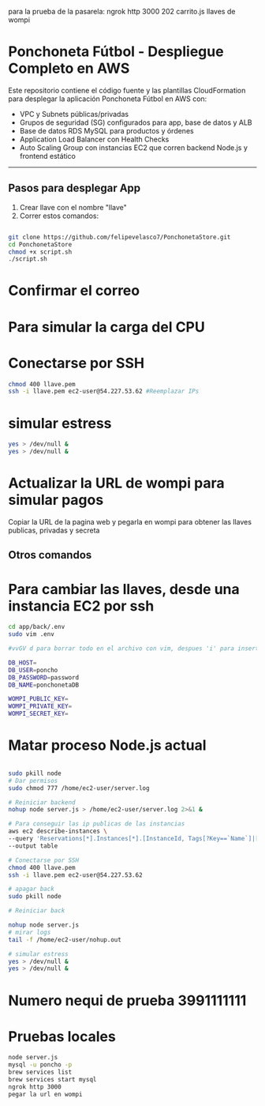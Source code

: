 para la prueba de la pasarela: ngrok http 3000
202 carrito.js llaves de wompi

# Ponchoneta Fútbol - Despliegue Completo en AWS

Este repositorio contiene el código fuente y las plantillas CloudFormation para desplegar la aplicación Ponchoneta Fútbol en AWS con:

- VPC y Subnets públicas/privadas
- Grupos de seguridad (SG) configurados para app, base de datos y ALB
- Base de datos RDS MySQL para productos y órdenes
- Application Load Balancer con Health Checks
- Auto Scaling Group con instancias EC2 que corren backend Node.js y frontend estático

---
## Pasos para desplegar App
1. Crear llave con el nombre "llave"
2. Correr estos comandos:
```bash

git clone https://github.com/felipevelasco7/PonchonetaStore.git
cd PonchonetaStore
chmod +x script.sh
./script.sh
```
# Confirmar el correo
# Para simular la carga del CPU
# Conectarse por SSH
```bash
chmod 400 llave.pem
ssh -i llave.pem ec2-user@54.227.53.62 #Reemplazar IPs
```
# simular estress
```bash
yes > /dev/null &
yes > /dev/null &
```


# Actualizar la URL de wompi para simular pagos
Copiar la URL de la pagina web y pegarla en wompi para obtener las llaves publicas, privadas y secreta


## Otros comandos

# Para cambiar las llaves, desde una instancia EC2 por ssh
```bash
cd app/back/.env
sudo vim .env

#vvGV d para borrar todo en el archivo con vim, despues 'i' para insertar y pegar lo siguiente:

DB_HOST=
DB_USER=poncho
DB_PASSWORD=password
DB_NAME=ponchonetaDB

WOMPI_PUBLIC_KEY=
WOMPI_PRIVATE_KEY=
WOMPI_SECRET_KEY=
```


# Matar proceso Node.js actual
```bash

sudo pkill node
# Dar permisos
sudo chmod 777 /home/ec2-user/server.log

# Reiniciar backend
nohup node server.js > /home/ec2-user/server.log 2>&1 &

# Para conseguir las ip publicas de las instancias
aws ec2 describe-instances \
--query 'Reservations[*].Instances[*].[InstanceId, Tags[?Key==`Name`]|[0].Value, PublicIpAddress]' \
--output table

# Conectarse por SSH
chmod 400 llave.pem
ssh -i llave.pem ec2-user@54.227.53.62

# apagar back
sudo pkill node

# Reiniciar back

nohup node server.js
# mirar logs
tail -f /home/ec2-user/nohup.out

# simular estress
yes > /dev/null &
yes > /dev/null &

```

# Numero nequi de prueba 3991111111



# Pruebas locales

```bash
node server.js
mysql -u poncho -p
brew services list
brew services start mysql
ngrok http 3000
pegar la url en wompi
```